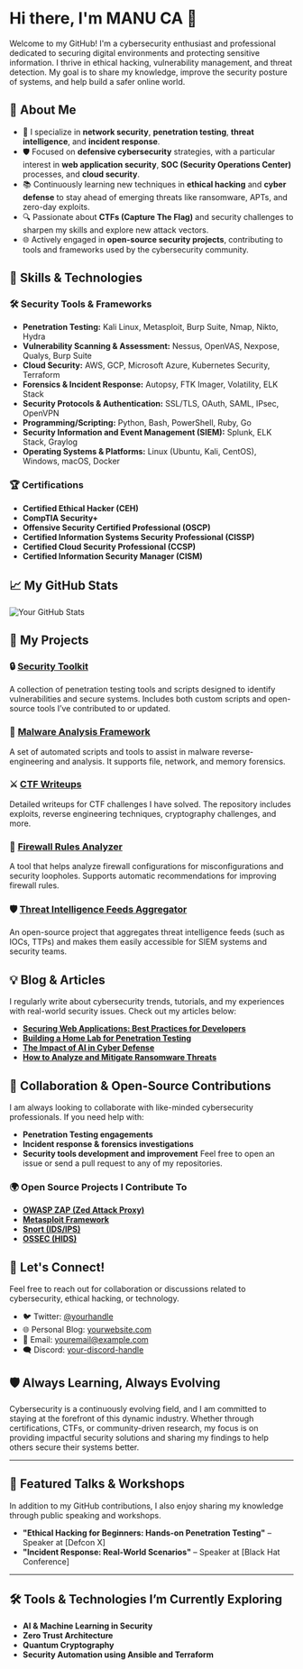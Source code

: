 # Hi there, I'm MANU CA  👋

Welcome to my GitHub! I'm a cybersecurity enthusiast and professional dedicated to securing digital environments and protecting sensitive information. I thrive in ethical hacking, vulnerability management, and threat detection. My goal is to share my knowledge, improve the security posture of systems, and help build a safer online world.

## 🚀 About Me
- 🔐 I specialize in **network security**, **penetration testing**, **threat intelligence**, and **incident response**.
- 🛡️ Focused on **defensive cybersecurity** strategies, with a particular interest in **web application security**, **SOC (Security Operations Center)** processes, and **cloud security**.
- 📚 Continuously learning new techniques in **ethical hacking** and **cyber defense** to stay ahead of emerging threats like ransomware, APTs, and zero-day exploits.
- 🔍 Passionate about **CTFs (Capture The Flag)** and security challenges to sharpen my skills and explore new attack vectors.
- 🌐 Actively engaged in **open-source security projects**, contributing to tools and frameworks used by the cybersecurity community.

## 💼 Skills & Technologies

### 🛠 Security Tools & Frameworks
- **Penetration Testing:** Kali Linux, Metasploit, Burp Suite, Nmap, Nikto, Hydra
- **Vulnerability Scanning & Assessment:** Nessus, OpenVAS, Nexpose, Qualys, Burp Suite
- **Cloud Security:** AWS, GCP, Microsoft Azure, Kubernetes Security, Terraform
- **Forensics & Incident Response:** Autopsy, FTK Imager, Volatility, ELK Stack
- **Security Protocols & Authentication:** SSL/TLS, OAuth, SAML, IPsec, OpenVPN
- **Programming/Scripting:** Python, Bash, PowerShell, Ruby, Go
- **Security Information and Event Management (SIEM):** Splunk, ELK Stack, Graylog
- **Operating Systems & Platforms:** Linux (Ubuntu, Kali, CentOS), Windows, macOS, Docker

### 🏆 Certifications
- **Certified Ethical Hacker (CEH)**
- **CompTIA Security+**
- **Offensive Security Certified Professional (OSCP)**
- **Certified Information Systems Security Professional (CISSP)**
- **Certified Cloud Security Professional (CCSP)**
- **Certified Information Security Manager (CISM)**

## 📈 My GitHub Stats
![Your GitHub Stats](https://github-readme-stats.vercel.app/api?username=your-username&show_icons=true&hide_title=true&hide=prs&count_private=true&theme=dark)

## 🔗 My Projects
### 🔒 [Security Toolkit](https://github.com/your-username/security-toolkit)
A collection of penetration testing tools and scripts designed to identify vulnerabilities and secure systems. Includes both custom scripts and open-source tools I’ve contributed to or updated.

### 🦠 [Malware Analysis Framework](https://github.com/your-username/malware-analysis-framework)
A set of automated scripts and tools to assist in malware reverse-engineering and analysis. It supports file, network, and memory forensics.

### ⚔️ [CTF Writeups](https://github.com/your-username/ctf-writeups)
Detailed writeups for CTF challenges I have solved. The repository includes exploits, reverse engineering techniques, cryptography challenges, and more.

### 🔐 [Firewall Rules Analyzer](https://github.com/your-username/firewall-rules-analyzer)
A tool that helps analyze firewall configurations for misconfigurations and security loopholes. Supports automatic recommendations for improving firewall rules.

### 🛡️ [Threat Intelligence Feeds Aggregator](https://github.com/your-username/threat-intelligence-aggregator)
An open-source project that aggregates threat intelligence feeds (such as IOCs, TTPs) and makes them easily accessible for SIEM systems and security teams.

## 💡 Blog & Articles
I regularly write about cybersecurity trends, tutorials, and my experiences with real-world security issues. Check out my articles below:
- [**Securing Web Applications: Best Practices for Developers**](https://yourblog.com)
- [**Building a Home Lab for Penetration Testing**](https://yourblog.com)
- [**The Impact of AI in Cyber Defense**](https://yourblog.com)
- [**How to Analyze and Mitigate Ransomware Threats**](https://yourblog.com)

## 🤝 Collaboration & Open-Source Contributions
I am always looking to collaborate with like-minded cybersecurity professionals. If you need help with:
- **Penetration Testing engagements**
- **Incident response & forensics investigations**
- **Security tools development and improvement**
Feel free to open an issue or send a pull request to any of my repositories.

### 🌍 Open Source Projects I Contribute To
- [**OWASP ZAP (Zed Attack Proxy)**](https://github.com/owasp/zap-core)
- [**Metasploit Framework**](https://github.com/rapid7/metasploit-framework)
- [**Snort (IDS/IPS)**](https://github.com/snort3/snort3)
- [**OSSEC (HIDS)**](https://github.com/ossec/ossec-hids)

## 💬 Let's Connect!
Feel free to reach out for collaboration or discussions related to cybersecurity, ethical hacking, or technology.
- 🐦 Twitter: [@yourhandle](https://twitter.com/yourhandle)
- 🌐 Personal Blog: [yourwebsite.com](https://yourwebsite.com)
- 📧 Email: [youremail@example.com](mailto:youremail@example.com)
- 🗨️ Discord: [your-discord-handle](https://discord.com/users/your-discord-handle)

## 🛡️ Always Learning, Always Evolving
Cybersecurity is a continuously evolving field, and I am committed to staying at the forefront of this dynamic industry. Whether through certifications, CTFs, or community-driven research, my focus is on providing impactful security solutions and sharing my findings to help others secure their systems better.

---

## 🌟 Featured Talks & Workshops
In addition to my GitHub contributions, I also enjoy sharing my knowledge through public speaking and workshops.
- **"Ethical Hacking for Beginners: Hands-on Penetration Testing"** – Speaker at [Defcon X]
- **"Incident Response: Real-World Scenarios"** – Speaker at [Black Hat Conference]

---

## 🛠 Tools & Technologies I’m Currently Exploring
- **AI & Machine Learning in Security**
- **Zero Trust Architecture**
- **Quantum Cryptography**
- **Security Automation using Ansible and Terraform**
